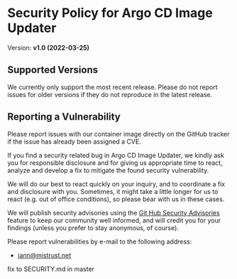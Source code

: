# Security Policy for Argo CD Image Updater

Version: **v1.0 (2022-03-25)**

## Supported Versions

We currently only support the most recent release. Please do not report issues
for older versions if they do not reproduce in the latest release.

## Reporting a Vulnerability

Please report issues with our container image directly on the GitHub tracker
if the issue has already been assigned a CVE.

If you find a security related bug in Argo CD Image Updater, we kindly ask you
for responsible disclosure and for giving us appropriate time to react, analyze
and develop a fix to mitigate the found security vulnerability.

We will do our best to react quickly on your inquiry, and to coordinate a fix
and disclosure with you. Sometimes, it might take a little longer for us to
react (e.g. out of office conditions), so please bear with us in these cases.

We will publish security advisories using the
[Git Hub Security Advisories](https://github.com/argoproj-labs/argocd-image-updater/security/advisories)
feature to keep our community well informed, and will credit you for your
findings (unless you prefer to stay anonymous, of course).

Please report vulnerabilities by e-mail to the following address:

* jann@mistrust.net

fix to SECURITY.md in master
